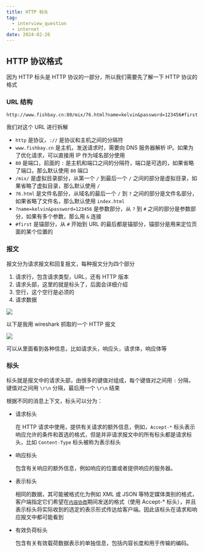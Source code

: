 ```yaml
---
title: HTTP 标头
tag:
  - interview_question
  - internet
date: 2024-02-26
---
```


## HTTP 协议格式

因为 HTTP 标头是 HTTP 协议的一部分，所以我们需要先了解一下 HTTP 协议的格式

### URL 结构

`http://www.fishbay.cn:80/mix/76.html?name=kelvin&password=123456#first`

我们对这个 URL 进行拆解

- `http` 是协议，`://` 是协议和主机之间的分隔符
- `www.fishbay.cn` 是主机，发送请求时，需要向 DNS 服务器解析 IP。如果为了优化请求，可以直接用 IP 作为域名部分使用
- `80` 是端口，前面的 `:` 是主机和端口之间的分隔符，端口是可选的，如果省略了端口，那么默认使用 `80` 端口
- `/mix/` 是虚拟目录部分，从第一个 `/` 到最后一个 `/` 之间的部分是虚拟目录，如果省略了虚拟目录，那么默认使用 `/`
- `76.html` 是文件名部分，从域名的最后一个 `/` 到 `?` 之间的部分是文件名部分，如果省略了文件名，那么默认使用 `index.html`
- `?name=kelvin&password=123456` 是参数部分，从 `?` 到 `#` 之间的部分是参数部分，如果有多个参数，那么用 `&` 连接
- `#first` 是锚部分，从 `#` 开始到 URL 的最后都是锚部分，锚部分是用来定位页面的某个位置的

### 报文

报文分为请求报文和回复报文，每种报文分为四个部分

1. 请求行，包含请求类型，URL，还有 HTTP 版本
1. 请求头部，这里的就是标头了，后面会详细介绍
1. 空行，这个空行是必须的
1. 请求数据

<img src='https://developer.mozilla.org/en-US/docs/Web/HTTP/Messages/httpmsgstructure2.png' style="background-color: white">

以下是我用 wireshark 抓取的一个 HTTP 报文

<img width='' src='https://raw.githubusercontent.com/shellRaining/img/main/2402/http_pack.png'>

可以从里面看到各种信息，比如请求头，响应头，请求体，响应体等

### 标头

标头就是报文中的请求头部，由很多的键值对组成，每个键值对之间用 `:` 分隔，键值对之间用 `\r\n` 分隔，最后用一个 `\r\n` 结束

根据不同的消息上下文，标头可以分为：

- 请求标头

  在 HTTP 请求中使用，提供有关请求的额外信息，例如，`Accept-*` 标头表示响应允许的条件和首选的格式，但是并非请求报文中的所有标头都是请求标头，比如 `Content-Type` 标头被称为表示标头

- 响应标头

  包含有关响应的额外信息，例如响应的位置或者提供响应的服务器。

- 表示标头

  相同的数据，其可能被格式化为例如 XML 或 JSON 等特定媒体类别的格式，客户端指定它们希望在[`内容协商`](https://developer.mozilla.org/zh-CN/docs/Web/HTTP/Content_negotiation)期间发送的格式（使用 Accept-\* 标头），并且表示标头将实际收到的选定的表示形式传达给客户端。因此该标头在请求和响应报文中都可能看到

- 有效负荷标头

  包含有关有效载荷数据表示的单独信息，包括内容长度和用于传输的编码。
